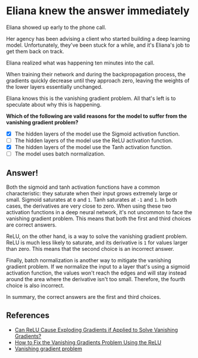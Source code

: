 # Eliana knew the answer immediately

Eliana showed up early to the phone call.

Her agency has been advising a client who started building a deep learning model. Unfortunately, they've been stuck for a while, and it's Eliana's job to get them back on track.

Eliana realized what was happening ten minutes into the call.

When training their network and during the backpropagation process, the gradients quickly decrease until they approach zero, leaving the weights of the lower layers essentially unchanged.

Eliana knows this is the vanishing gradient problem. All that's left is to speculate about why this is happening.

**Which of the following are valid reasons for the model to suffer from the vanishing gradient problem?**

- [x] The hidden layers of the model use the Sigmoid activation function.
- [ ] The hidden layers of the model use the ReLU activation function.
- [x] The hidden layers of the model use the Tanh activation function.
- [ ] The model uses batch normalization.

## Answer!

Both the sigmoid and tanh activation functions have a common characteristic: they saturate when their input grows extremely large or small. Sigmoid saturates at `0` and `1`. Tanh saturates at `-1` and `1`. In both cases, the derivatives are very close to zero. When using these two activation functions in a deep neural network, it's not uncommon to face the vanishing gradient problem. This means that both the first and third choices are correct answers.

ReLU, on the other hand, is a way to solve the vanishing gradient problem. ReLU is much less likely to saturate, and its derivative is `1` for values larger than zero. This means that the second choice is an incorrect answer.

Finally, batch normalization is another way to mitigate the vanishing gradient problem. If we normalize the input to a layer that's using a sigmoid activation function, the values won't reach the edges and will stay instead around the area where the derivative isn't too small. Therefore, the fourth choice is also incorrect.

In summary, the correct answers are the first and third choices.

## References

* [Can ReLU Cause Exploding Gradients if Applied to Solve Vanishing Gradients?](https://analyticsindiamag.com/can-relu-cause-exploding-gradients-if-applied-to-solve-vanishing-gradients/)
* [How to Fix the Vanishing Gradients Problem Using the ReLU](https://machinelearningmastery.com/how-to-fix-vanishing-gradients-using-the-rectified-linear-activation-function/)
* [Vanishing gradient problem](https://en.wikipedia.org/wiki/Vanishing_gradient_problem)